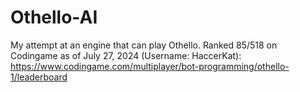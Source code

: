 # Othello-AI
My attempt at an engine that can play Othello. Ranked 85/518 on Codingame as of July 27, 2024 (Username: HaccerKat): https://www.codingame.com/multiplayer/bot-programming/othello-1/leaderboard
